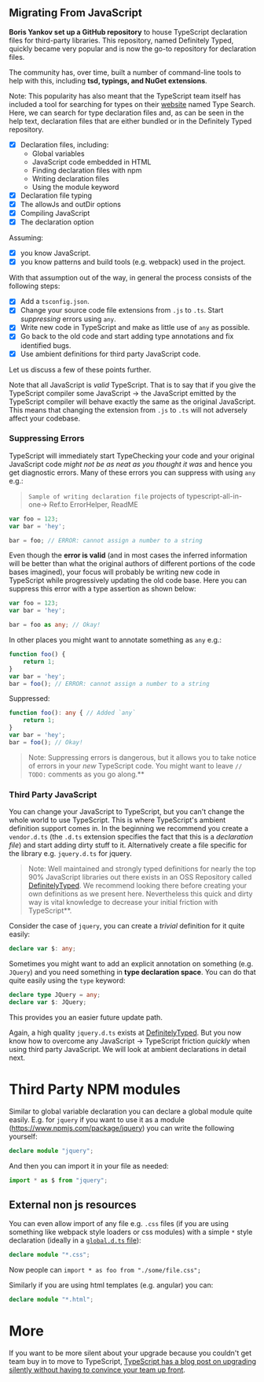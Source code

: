 ## Migrating From JavaScript

**Boris Yankov set up a GitHub repository** to house TypeScript declaration files for third-party libraries. This repository, named Definitely Typed, quickly became very popular and is now the go-to repository for declaration files.

The community has, over time, built a number of command-line tools to help with this, including **tsd, typings, and NuGet extensions**.

Note: This popularity has also meant that the TypeScript team itself has included a tool for searching for types on their [website](https://www.typescriptlang.org/dt/search?search=) named Type Search. Here, we can search for type declaration files and, as can be seen in the help text, declaration files that are either bundled or in the Definitely Typed repository.

- [x] Declaration files, including:
    -   Global variables
    -   JavaScript code embedded in HTML
    -   Finding declaration files with npm
    -   Writing declaration files
    -   Using the module keyword
- [x] Declaration file typing
- [x] The allowJs and outDir options
- [x] Compiling JavaScript
- [x] The declaration option

Assuming:
- [x] you know JavaScript.
- [x] you know patterns and build tools (e.g. webpack) used in the project. 

With that assumption out of the way, in general the process consists of the following steps:

- [x] Add a `tsconfig.json`.
- [x] Change your source code file extensions from `.js` to `.ts`. Start *suppressing* errors using `any`.
- [x] Write new code in TypeScript and make as little use of `any` as possible.
- [x] Go back to the old code and start adding type annotations and fix identified bugs.
- [x] Use ambient definitions for third party JavaScript code.

Let us discuss a few of these points further.

Note that all JavaScript is *valid* TypeScript. That is to say that if you give the TypeScript compiler some JavaScript -> the JavaScript emitted by the TypeScript compiler will behave exactly the same as the original JavaScript. This means that changing the extension from `.js` to `.ts` will not adversely affect your codebase.

### Suppressing Errors
TypeScript will immediately start TypeChecking your code and your original JavaScript code *might not be as neat as you thought it was* and hence you get diagnostic errors. Many of these errors you can suppress with using `any` e.g.:

> `Sample of writing declaration file` projects of typescript-all-in-one-> Ref.to ErrorHelper, ReadME

```ts
var foo = 123;
var bar = 'hey';

bar = foo; // ERROR: cannot assign a number to a string
```

Even though the **error is valid** (and in most cases the inferred information will be better than what the original authors of different portions of the code bases imagined), your focus will probably be writing new code in TypeScript while progressively updating the old code base. Here you can suppress this error with a type assertion as shown below:

```ts
var foo = 123;
var bar = 'hey';

bar = foo as any; // Okay!
```

In other places you might want to annotate something as `any` e.g.:

```ts
function foo() {
    return 1;
}
var bar = 'hey';
bar = foo(); // ERROR: cannot assign a number to a string
```

Suppressed:

```ts
function foo(): any { // Added `any`
    return 1;
}
var bar = 'hey';
bar = foo(); // Okay!
```

> Note: Suppressing errors is dangerous, but it allows you to take notice of errors in your *new* TypeScript code. You might want to leave `// TODO:` comments as you go along.**

### Third Party JavaScript
You can change your JavaScript to TypeScript, but you can't change the whole world to use TypeScript. This is where TypeScript's ambient definition support comes in. In the beginning we recommend you create a `vendor.d.ts` (the `.d.ts` extension specifies the fact that this is a *declaration file*) and start adding dirty stuff to it. Alternatively create a file specific for the library e.g. `jquery.d.ts` for jquery.

> Note: Well maintained and strongly typed definitions for nearly the top 90% JavaScript libraries out there exists in an OSS Repository called [DefinitelyTyped](https://github.com/borisyankov/DefinitelyTyped). We recommend looking there before creating your own definitions as we present here. Nevertheless this quick and dirty way is vital knowledge to decrease your initial friction with TypeScript**.

Consider the case of `jquery`, you can create a *trivial* definition for it quite easily:

```ts
declare var $: any;
```

Sometimes you might want to add an explicit annotation on something (e.g. `JQuery`) and you need something in **type declaration space**. You can do that quite easily using the `type` keyword:

```ts
declare type JQuery = any;
declare var $: JQuery;
```

This provides you an easier future update path.

Again, a high quality `jquery.d.ts` exists at [DefinitelyTyped](https://github.com/borisyankov/DefinitelyTyped). But you now know how to overcome any JavaScript -> TypeScript friction *quickly* when using third party JavaScript. We will look at ambient declarations in detail next.


# Third Party NPM modules

Similar to global variable declaration you can declare a global module quite easily. E.g. for `jquery` if you want to use it as a module (https://www.npmjs.com/package/jquery) you can write the following yourself: 

```ts
declare module "jquery";
```

And then you can import it in your file as needed: 

```ts
import * as $ from "jquery";
```


## External non js resources

You can even allow import of any file e.g. `.css` files (if you are using something like webpack style loaders or css modules) with a simple `*` style declaration (ideally in a [`global.d.ts` file](../project/globals.md)): 

```ts
declare module "*.css";
```

Now people can `import * as foo from "./some/file.css";`

Similarly if you are using html templates (e.g. angular) you can: 

```ts
declare module "*.html";
```

# More 
If you want to be more silent about your upgrade because you couldn't get team buy in to move to TypeScript, [TypeScript has a blog post on upgrading silently without having to convince your team up front](https://devblogs.microsoft.com/typescript/how-to-upgrade-to-typescript-without-anybody-noticing-part-1/).
